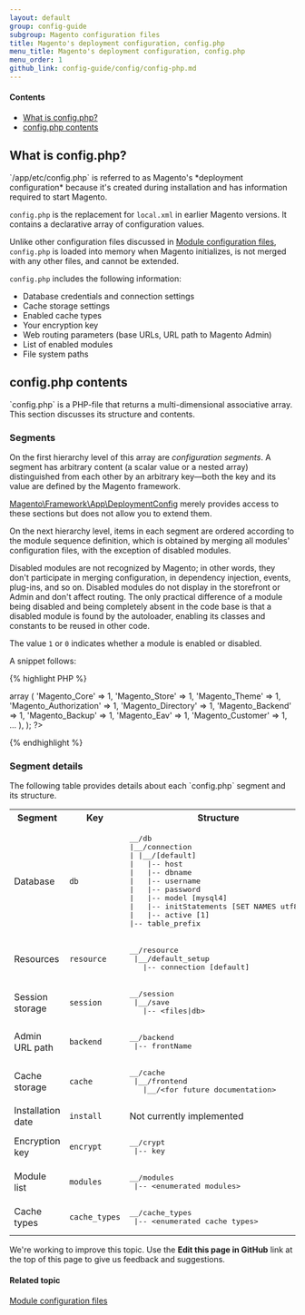 ```yaml
---
layout: default
group: config-guide
subgroup: Magento configuration files
title: Magento's deployment configuration, config.php
menu_title: Magento's deployment configuration, config.php
menu_order: 1
github_link: config-guide/config/config-php.md
---
```



#### Contents

*  <a href="#config-php-overview">What is config.php?</a>
*  <a href="#config-php-contents">config.php contents</a>

<h2 id="config-php-overview">What is config.php?</h2>
`<your Magento install dir>/app/etc/config.php` is referred to as Magento's *deployment configuration* because it's created during installation and has information required to start Magento.

<div class="bs-callout bs-callout-info" id="info">
  <p><code>config.php</code> is the replacement for <code>local.xml</code> in earlier Magento versions. It contains a declarative array of configuration values.</p>
</div>

Unlike other configuration files discussed in <a href="{{ site.gdeurl }}config-guide/config/config-files.html">Module configuration files</a>, `config.php` is loaded into memory when Magento initializes, is not merged with any other files, and cannot be extended.

`config.php` includes the following information:

*	Database credentials and connection settings
*	Cache storage settings 
*	Enabled cache types
*	Your encryption key 
*	Web routing parameters (base URLs, URL path to Magento Admin)
*	List of enabled modules 
*	File system paths

<h2 id="config-php-contents">config.php contents</h2>
`config.php` is a PHP-file that returns a multi-dimensional associative array. This section discusses its structure and contents.

<h3 id="config-php-contents-segments">Segments</h3>

On the first hierarchy level of this array are *configuration segments*. A segment has arbitrary content (a scalar value or a nested array) distinguished from each other by an arbitrary key&mdash;both the key and its value are defined by the Magento framework. 

<a href="{{ site.mage2000url }}lib/internal/Magento/Framework/App/DeploymentConfig.php" target="_blank">Magento\Framework\App\DeploymentConfig</a> merely provides access to these sections but does not allow you to extend them.

On the next hierarchy level, items in each segment are ordered according to the module sequence definition, which is obtained by merging all modules' configuration files, with the exception of disabled modules. 

Disabled modules are not recognized by Magento; in other words, they don't participate in merging configuration, in dependency injection, events, plug-ins, and so on. Disabled modules do not display in the storefront or Admin and don't affect routing. The only practical difference of a module being disabled and being completely absent in the code base is that a disabled module is found by the autoloader, enabling its classes and constants to be reused in other code.

The value `1` or `0` indicates whether a module is enabled or disabled. 

A snippet follows:

{% highlight PHP %}
<?php
return array (
  'modules' =>
  array (
    'Magento_Core' => 1,
    'Magento_Store' => 1,
    'Magento_Theme' => 1,
    'Magento_Authorization' => 1,
    'Magento_Directory' => 1,
    'Magento_Backend' => 1,
    'Magento_Backup' => 1,
    'Magento_Eav' => 1,
    'Magento_Customer' => 1,
...
  ),
); ?>
{% endhighlight %}

<h3 id="config-php-segments-detail">Segment details</h3>
The following table provides details about each `config.php` segment and its structure.

<table>
  <tbody>
    <tr>
      <th>Segment</th>
      <th>Key</th>
      <th>Structure</th>
    </tr>
    <tr>
      <td>Database</td>
      <td><code>db</code></td>
      <td><pre>__/db
|__/connection
| |__/[default]
|   |-- host
|   |-- dbname
|   |-- username
|   |-- password
|   |-- model [mysql4]
|   |-- initStatements [SET NAMES utf8;]
|   |-- active [1]
|-- table_prefix</pre></td>
    </tr>
    <tr>
      <td>Resources</td>
      <td><code>resource</code></td>
      <td><pre>__/resource
 |__/default_setup
   |-- connection [default]</pre></td>
    </tr>
    <tr>
      <td>Session storage</td>
      <td><code>session</code></td>
      <td><pre>__/session
 |__/save
   |-- &lt;files|db></pre></td>
    </tr>
    <tr>
      <td>Admin URL path</td>
      <td><code>backend</code></td>
      <td><pre>__/backend
 |-- frontName</pre></td>
    </tr>
    <tr>
      <td>Cache storage</td>
      <td><code>cache</code></td>
      <td><pre>__/cache
 |__/frontend
   |__/&lt;for future documentation></pre></td>
    </tr>
    <tr>
      <td>Installation date</td>
      <td><code>install</code></td>
      <td>Not currently implemented</td>
    </tr>
    <tr>
      <td>Encryption key</td>
      <td><code>encrypt</code></td>
      <td><pre>__/crypt
 |-- key</pre></td>
    </tr>
    <tr>
      <td>Module list</td>
      <td><code>modules</code></td>
      <td><pre>__/modules
 |-- &lt;enumerated modules></pre></td>
    </tr>
    <tr>
      <td>Cache types</td>
      <td><code>cache_types</code></td>
      <td><pre>__/cache_types
 |-- &lt;enumerated cache types></pre></td>
    </tr>
  </tbody>
</table>

<div class="bs-callout bs-callout-info" id="info">
  <p>We're working to improve this topic. Use the <strong>Edit this page in GitHub</strong> link at the top of this page to give us feedback and suggestions.</p>
</div>

#### Related topic

<a href="{{ site.gdeurl }}config-guide/config/config-files.html">Module configuration files</a>